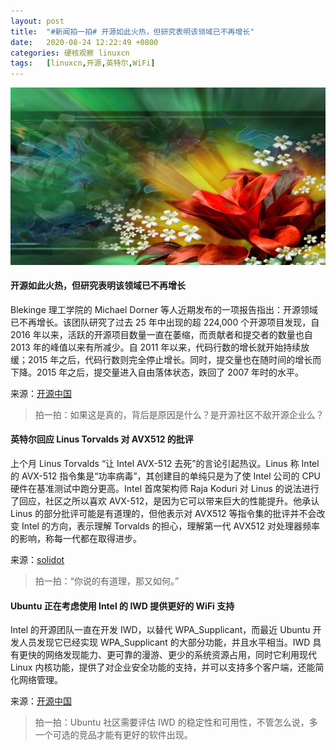 ```yaml
---
layout: post
title:	"#新闻拍一拍# 开源如此火热，但研究表明该领域已不再增长"
date:	2020-08-24 12:22:49 +0800 
categories:	硬核观察 linuxcn 
tags:	[linuxcn,开源,英特尔,WiFi]
---
```



![](/Asserts/Images/album/202008/24/122233sx01rfkffvly600f.jpg)


#### 开源如此火热，但研究表明该领域已不再增长


Blekinge 理工学院的 Michael Dorner 等人近期发布的一项报告指出：开源领域已不再增长。该团队研究了过去 25 年中出现的超 224,000 个开源项目发现，自 2016 年以来，活跃的开源项目数量一直在萎缩，而贡献者和提交者的数量也自 2013 年的峰值以来有所减少。自 2011 年以来，代码行数的增长就开始持续放缓；2015 年之后，代码行数则完全停止增长。同时，提交量也在随时间的增长而下降。2015 年之后，提交量进入自由落体状态，跌回了 2007 年时的水平。


来源：[开源中国](https://www.oschina.net/news/118100/open-source-is-not-growing-anymore "https://www.oschina.net/news/118100/open-source-is-not-growing-anymore")



> 
> 拍一拍：如果这是真的，背后是原因是什么？是开源社区不敌开源企业么？
> 
> 
> 


#### 英特尔回应 Linus Torvalds 对 AVX512 的批评


上个月 Linus Torvalds “让 Intel AVX-512 去死”的言论引起热议。Linus 称 Intel 的 AVX-512 指令集是“功率病毒”，其创建目的单纯只是为了使 Intel 公司的 CPU 硬件在基准测试中跑分更高。Intel 首席架构师 Raja Koduri 对 Linus 的说法进行了回应，社区之所以喜欢 AVX-512，是因为它可以带来巨大的性能提升。他承认 Linus 的部分批评可能是有道理的，但他表示对 AVX512 等指令集的批评并不会改变 Intel 的方向，表示理解 Torvalds 的担心，理解第一代 AVX512 对处理器频率的影响，称每一代都在取得进步。


来源：[solidot](https://www.solidot.org/story?sid=65325 "https://www.solidot.org/story?sid=65325")



> 
> 拍一拍：“你说的有道理，那又如何。”
> 
> 
> 


#### Ubuntu 正在考虑使用 Intel 的 IWD 提供更好的 WiFi 支持


Intel 的开源团队一直在开发 IWD，以替代 WPA\_Supplicant，而最近 Ubuntu 开发人员发现它已经实现 WPA\_Supplicant 的大部分功能，并且水平相当。IWD 具有更快的网络发现能力、更可靠的漫游、更少的系统资源占用，同时它利用现代 Linux 内核功能，提供了对企业安全功能的支持，并可以支持多个客户端，还能简化网络管理。


来源：[开源中国](https://www.oschina.net/news/118123/ubuntu-call-for-testing-improved-wifi-via-iwd "https://www.oschina.net/news/118123/ubuntu-call-for-testing-improved-wifi-via-iwd")



> 
> 拍一拍：Ubuntu 社区需要评估 IWD 的稳定性和可用性，不管怎么说，多一个可选的竞品才能有更好的软件出现。
> 
> 
>
